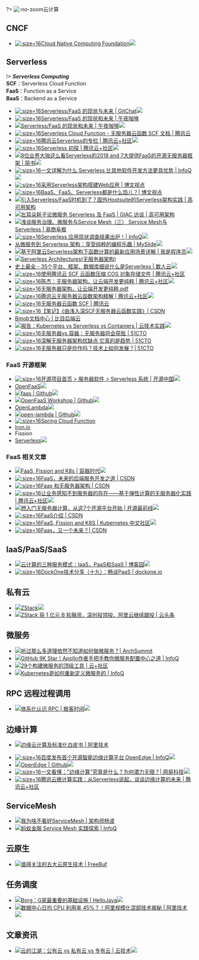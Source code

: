 ?> ![](logo/docker.svg ':no-zoom')云计算

## CNCF

- [![](logo/cncf.png ':size=16')Cloud Native Computing Foundation![](logo/star.svg)](https://www.cncf.io)

## Serverless

!> ***Serverless Computing***<br>**SCF**：Serverless Cloud Function<br>**FaaS**：Function as a Service<br>**BaaS**：Backend as a Service

* [![](logo/gitchat.png ':size=16')Serverless/FaaS 的现状与未来 | GitChat![](logo/star.svg)](https://gitbook.cn/books/5a4b66e3f957ee33939ec3cf/index.html)
* [![](logo/nightcoffee.png ':size=16')Serverless/FaaS 的现状和未来 | 午夜咖啡](http://jolestar.com/serverless-faas-current-status-and-future/)
* [![](logo/wechat.svg)Serverless/FaaS 的现状和未来 | 午夜咖啡![](logo/star.svg)](https://mp.weixin.qq.com/s/FOE833afgk3n-VD65PO0dw)
* [![](logo/qcloud.png ':size=16')Serverless Cloud Function - 无服务器云函数 SCF 文档 | 腾讯云](https://cloud.tencent.com/document/product/583)
* [![](logo/qcloud.png ':size=16')腾讯云Serverless的专栏 | 腾讯云+社区![](logo/star.svg)](https://cloud.tencent.com/developer/column/1196)
* [![](logo/qcloud.png ':size=16')Serverless 初探 | 腾讯云+社区![](logo/star.svg)](https://cloud.tencent.com/developer/article/1005537)
* [![](logo/jianshu.svg)8位业界大咖这么看Serverless的2018 and 7大提供FaaS的开源无服务器框架 | 简书![](logo/star.svg)](https://www.jianshu.com/p/d4e040fefdec)
* [![](logo/infoq.png ':size=16')一文详解为什么 Serverless 比其他软件开发方法更具优势 | InfoQ![](logo/star.svg)](https://www.infoq.cn/article/klfShH_dWU9ooU8idvYD)
* [![](logo/broadview.png ':size=16')采用Serverless架构搭建Web应用 | 博文视点](http://www.broadview.com.cn/article/362)
* [![](logo/broadview.png ':size=16')BaaS、FaaS、Serverless都是什么馅儿？| 博文视点](http://www.broadview.com.cn/article/792)
* [![](logo/wechat.svg)引入Serverless/FaaS时机到了？国外Hootsuite的Serverless架构实践 | 高可用架构](https://mp.weixin.qq.com/s/bdbWQ5YsgrNArpI6Wp81pA?)
* [![](logo/wechat.svg)左耳朵耗子论微服务 Serverless 及 FaaS | GIAC 访谈 | 高可用架构](https://mp.weixin.qq.com/s/rybygNf3u3K2lSVpBptCFA)
* [![](logo/wechat.svg)浅谈服务治理、微服务与Service Mesh（三） Service Mesh与Serverless | 易商阜极](https://mp.weixin.qq.com/s?__biz=MjM5MDM3NDY1NQ==&mid=2651112869&idx=1&sn=41e4bfff5dadb2f9e868815729b36713)
* [![](logo/infoq.png ':size=16')Serverless 应用现状调查结果出炉！| InfoQ![](logo/star.svg)](https://www.infoq.cn/article/0ThMRelvBEmvy_tA8DBO)
* [从微服务到 Serverless 架构：享受纯粹的编程乐趣 | MySlide![](logo/star.svg)](https://myslide.cn/slides/753)
* [![](logo/zhihu.svg)基于阿里云Serverless架构下函数计算的最新应用场景详解 | 我是程序员![](logo/star.svg)](https://zhuanlan.zhihu.com/p/33204275)
* [![](logo/zhihu.svg)Serverless Architectures(无服务器架构)](https://zhuanlan.zhihu.com/p/23308613)
* [史上最全 - 35个平台、框架、数据库细说什么是Serverless | 数人云![](logo/star.svg)](http://blog.shurenyun.com/untitled-82/)
* [![](logo/qcloud.png ':size=16')使用腾讯云 SCF 云函数压缩 COS 对象存储文件 | 腾讯云+社区](https://cloud.tencent.com/developer/article/1006150)
* [![](logo/qcloud.png ':size=16')陈杰：无服务器架构，让云端开发更纯粹 | 腾讯云+社区![](logo/star.svg)](https://cloud.tencent.com/developer/article/1020360)
* [![](logo/qcloud.png ':size=16')无服务器架构，让云端开发更纯粹.pdf](https://ask.qcloudimg.com/raw/yehe-133f028/s5su5c66bu.pdf)
* [![](logo/qcloud.png ':size=16')腾讯云无服务器云函数架构精解 | 腾讯云+社区![](logo/star.svg)](https://cloud.tencent.com/developer/article/1004922)
* [![](logo/qcloud.png ':size=16')无服务器云函数 SCF | 腾讯云](https://cloud.tencent.com/product/scf/)
* [![](logo/csdn.ico ':size=16')【笔记】《由浅入深SCF无服务器云函数实践》| CSDN](https://blog.csdn.net/csdn_duomaomao/article/details/78910588)
* [Bmob文档中心 | 比目后端云](http://doc.bmob.cn)
* [![](logo/wechat.svg)报告：Kubernetes vs Serverless vs Containers | 云技术实践![](logo/star.svg)](https://mp.weixin.qq.com/s/frcUfidillocPHo9-5cS0A)
* [![](logo/51cto.ico ':size=16')无服务器vs.容器：无服务器将会获胜 | 51CTO](http://server.51cto.com/sOS-566538.htm)
* [![](logo/51cto.ico ':size=16')深解无服务器架构优缺点 它真的是趋势 | 51CTO](http://server.51cto.com/sOS-566304.htm)
* [![](logo/51cto.ico ':size=16')无服务器只是炒作吗？技术上如何发展？| 51CTO](http://server.51cto.com/sOS-565626.htm)

### FaaS 开源框架

* [![](logo/oschina.ico ':size=16')开源项目首页 > 服务器软件 > Serverless 系统 | 开源中国![](logo/star.svg)](https://www.oschina.net/project/tag/475/serverless)
* [OpenFaaS![](logo/star.svg)](https://www.openfaas.com)
* [![](logo/github.svg)faas | Github![](logo/star.svg)](https://github.com/openfaas/faas)
* [![](logo/github.svg)OpenFaaS Workshop | Github![](logo/star.svg)](https://github.com/openfaas/workshop)
* [OpenLambda![](logo/star.svg)](https://open-lambda.org/index.htm)
* [![](logo/github.svg)open-lambda | Github![](logo/star.svg)](https://github.com/open-lambda/open-lambda)
* [![](logo/spring.png ':size=16')Spring Cloud Function](https://cloud.spring.io/spring-cloud-function/)
* [Iron.io](https://www.iron.io)
* Fission
* [Serverless![](logo/star.svg)](https://serverless.com)

### FaaS 相关文章

* [![](logo/wechat.svg)FaaS, Fission and K8s | 容器时代![](logo/star.svg)](https://mp.weixin.qq.com/s/3DoOjYlvnS-w5O0OpZ9yxA)
* [![](logo/csdn.ico ':size=16')FaaS，未来的后端服务开发之道 | CSDN](https://blog.csdn.net/linlzk/article/details/79650203)
* [![](logo/csdn.ico ':size=16')Faas 和无服务器架构 | CSDN](https://blog.csdn.net/xialingming/article/details/81291620)
* [![](logo/qcloud.png ':size=16')让业务感知不到服务器的存在——基于弹性计算的无服务器化实践 | 腾讯云+社区![](logo/star.svg)](https://cloud.tencent.com/developer/article/1160253)
* [![](logo/wechat.svg)想入门无服务器计算，从这7个开源平台开始 | 开源最前线![](logo/star.svg)](https://mp.weixin.qq.com/s/59WbxC8_-0rxSRgEuhoK2w)
* [![](logo/csdn.ico ':size=16')FaaS介绍 | CSDN](https://blog.csdn.net/wlhdo71920145/article/details/80388209)
* [![](logo/k8scn.png ':size=16')FaaS, Fission and K8S | Kubernetes 中文社区![](logo/star.svg)](https://www.kubernetes.org.cn/1530.html)
* [![](logo/csdn.ico ':size=16')Faas，又一个未来？| CSDN](https://blog.csdn.net/u013970991/article/details/57482813)

## IaaS/PaaS/SaaS

- [![](logo/cnblogs.svg)云计算的三种服务模式：IaaS，PaaS和SaaS | 博客园![](logo/star.svg)](http://www.cnblogs.com/beanmoon/archive/2012/12/10/2811547.html)
- [![](logo/dockone.png ':size=16')DockOne技术分享（十九）：畅谈PaaS | dockone.io](http://dockone.io/article/635)

## 私有云

* [![](logo/zstack.ico)ZStack![](logo/star.svg)](https://www.zstack.io)
* [![](logo/wechat.svg)ZStack 获 1 亿元 B 轮融资，深创投领投、阿里云继续跟投 | 云头条](https://mp.weixin.qq.com/s/WMHruUNnplvcKDY6eQNX7A)

## 微服务

* [![](logo/wechat.svg)听过那么多道理依然不知道如何做微服务？| ArchSummit](https://mp.weixin.qq.com/s/5lr9gMZ2Kab4ZN8Y-6lmFQ)
* [![](logo/wechat.svg)GitHub 9K Star！Apollo作者手把手教你微服务配置中心之道 | InfoQ](https://mp.weixin.qq.com/s/iDmYJre_ULEIxuliu1EbIQ)
* [![](logo/wechat.svg)29个构建微服务的顶级工具 | 云+社区](https://mp.weixin.qq.com/s/tqYpTlgsAsE5_ICIEB8RUA)
* [![](logo/wechat.svg)Kubernetes是如何重新定义微服务的 | InfoQ](https://mp.weixin.qq.com/s?__biz=MjM5MDE0Mjc4MA==&mid=2651010190&idx=3&sn=cfeb39c4a9ec9983d9758164911b22b1&chksm=bdbeccdd8ac945cbe86cf580ac0c53e533a30fb781bf4977999de8dc7b5bfb7f00e79fc9bae1&scene=27#wechat_redirect)

## RPC 远程过程调用

* [![](logo/wechat.svg)体系化认识 RPC | 极客时间![](logo/star.svg)](https://mp.weixin.qq.com/s/Hoq8T3Ver62wz6dkK1D-zw)

## 边缘计算

- [![](logo/star.svg)边缘云计算及标准化白皮书 | 阿里技术](https://102.alibaba.com/downloadFile.do?file=1544675036507%2f%e8%be%b9%e7%bc%98%e4%ba%91%e8%ae%a1%e7%ae%97%e6%8a%80%e6%9c%af%e5%8f%8a%e6%a0%87%e5%87%86%e5%8c%96%e7%99%bd%e7%9a%ae%e4%b9%a6-2018.12.12.pdf)
* [![](logo/infoq.png ':size=16')百度发布首个开源智能边缘计算平台 OpenEdge | InfoQ![](logo/star.svg)](https://www.infoq.cn/article/Ke5FkoswUi*AF7ajPhKD)
* [![](logo/github.svg)OpenEdge | Github![](logo/star.svg)](https://github.com/baidu/openedge)
* [![](logo/netease.ico ':size=16')一文看懂："边缘计算"究竟是什么？为何潜力无限？| 网易科技![](logo/star.svg)](http://tech.163.com/18/0815/01/DP7AJGR500097U7T.html)
* [![](logo/qcloud.png ':size=16')腾讯云微计算实践：从Serverless说起，谈谈边缘计算的未来 | 腾讯云+社区](https://cloud.tencent.com/developer/article/1044457)

## ServiceMesh

- [![](logo/wechat.svg)我为啥不看好ServiceMesh | 架构师杨波](https://mp.weixin.qq.com/s?__biz=MzIxMTA5NjQyMg==&mid=2647802215&idx=1&sn=a92316c405b03f5ee797e76468fb922c&chksm=8f7c676eb80bee7848266c1661295096af4d7d662c00497ed0a6c24238f378ce62b30996ccc7&mpshare=1&scene=1&srcid=110170qeXMJ3k8xMz4HmomNw#rd)
- [![](logo/wechat.svg)蚂蚁金服 Service Mesh 实践探索 | InfoQ](https://mp.weixin.qq.com/s?__biz=MjM5MDE0Mjc4MA==&mid=2651010202&idx=1&sn=742179879a25d526402a5b561b769ed1&chksm=bdbeccc98ac945df391f1b54f06495868a683002ac9fb71a80fc001e10344a991d36019ad1f4&scene=27#wechat_redirect)

## 云原生

- [![](logo/wechat.svg)值得关注的五大云原生技术 | FreeBuf](https://mp.weixin.qq.com/s/JJt4D-gb1R9ePnNRTXt47A)

## 任务调度

* [![](logo/wechat.svg)Borg：G家最重要的基础设施 | HelloJava![](logo/star.svg)](https://mp.weixin.qq.com/s/8wbBAQR4fIsg6YfZlMIWRA)
* [![](logo/wechat.svg)数据中心日均 CPU 利用率 45%？！阿里规模化混部技术揭秘 | 阿里技术![](logo/star.svg)](https://mp.weixin.qq.com/s/sUWy60vL-pEt5fE5PGGrww)

## 文章资讯

- [![](logo/wechat.svg)云的江湖：公有云 vs 私有云 vs 专有云 | 云技术![](logo/star.svg)](https://mp.weixin.qq.com/s?__biz=MzU0NDEyODkzMQ==&mid=2247487865&idx=1&sn=83826873008727de43e0bab10b3b7cdb&chksm=fb01bbb5cc7632a3d9a8c65912d0f185b3aff28886c04b208c47672d0e796ab079aa8bd71afe&mpshare=1&scene=1&srcid=1218tj61XgnRZmld7NzjAo9y#rd)
